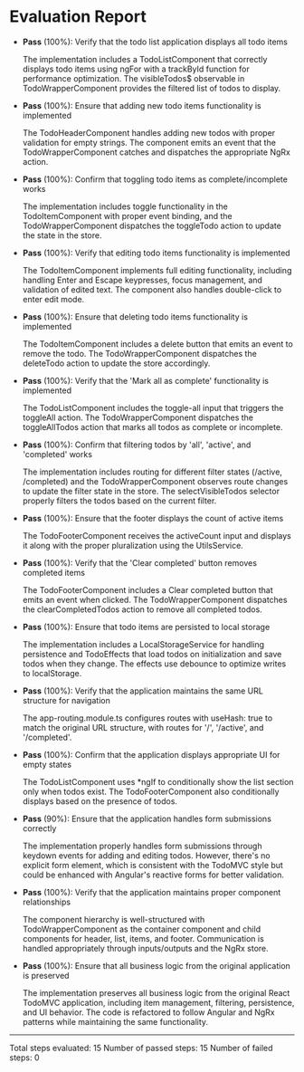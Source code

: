 # Evaluation Report

- **Pass** (100%): Verify that the todo list application displays all todo items

    The implementation includes a TodoListComponent that correctly displays todo items using ngFor with a trackById function for performance optimization. The visibleTodos$ observable in TodoWrapperComponent provides the filtered list of todos to display.

- **Pass** (100%): Ensure that adding new todo items functionality is implemented

    The TodoHeaderComponent handles adding new todos with proper validation for empty strings. The component emits an event that the TodoWrapperComponent catches and dispatches the appropriate NgRx action.

- **Pass** (100%): Confirm that toggling todo items as complete/incomplete works

    The implementation includes toggle functionality in the TodoItemComponent with proper event binding, and the TodoWrapperComponent dispatches the toggleTodo action to update the state in the store.

- **Pass** (100%): Verify that editing todo items functionality is implemented

    The TodoItemComponent implements full editing functionality, including handling Enter and Escape keypresses, focus management, and validation of edited text. The component also handles double-click to enter edit mode.

- **Pass** (100%): Ensure that deleting todo items functionality is implemented

    The TodoItemComponent includes a delete button that emits an event to remove the todo. The TodoWrapperComponent dispatches the deleteTodo action to update the store accordingly.

- **Pass** (100%): Verify that the 'Mark all as complete' functionality is implemented

    The TodoListComponent includes the toggle-all input that triggers the toggleAll action. The TodoWrapperComponent dispatches the toggleAllTodos action that marks all todos as complete or incomplete.

- **Pass** (100%): Confirm that filtering todos by 'all', 'active', and 'completed' works

    The implementation includes routing for different filter states (/active, /completed) and the TodoWrapperComponent observes route changes to update the filter state in the store. The selectVisibleTodos selector properly filters the todos based on the current filter.

- **Pass** (100%): Ensure that the footer displays the count of active items

    The TodoFooterComponent receives the activeCount input and displays it along with the proper pluralization using the UtilsService.

- **Pass** (100%): Verify that the 'Clear completed' button removes completed items

    The TodoFooterComponent includes a Clear completed button that emits an event when clicked. The TodoWrapperComponent dispatches the clearCompletedTodos action to remove all completed todos.

- **Pass** (100%): Ensure that todo items are persisted to local storage

    The implementation includes a LocalStorageService for handling persistence and TodoEffects that load todos on initialization and save todos when they change. The effects use debounce to optimize writes to localStorage.

- **Pass** (100%): Verify that the application maintains the same URL structure for navigation

    The app-routing.module.ts configures routes with useHash: true to match the original URL structure, with routes for '/', '/active', and '/completed'.

- **Pass** (100%): Confirm that the application displays appropriate UI for empty states

    The TodoListComponent uses *ngIf to conditionally show the list section only when todos exist. The TodoFooterComponent also conditionally displays based on the presence of todos.

- **Pass** (90%): Ensure that the application handles form submissions correctly

    The implementation properly handles form submissions through keydown events for adding and editing todos. However, there's no explicit form element, which is consistent with the TodoMVC style but could be enhanced with Angular's reactive forms for better validation.

- **Pass** (100%): Verify that the application maintains proper component relationships

    The component hierarchy is well-structured with TodoWrapperComponent as the container component and child components for header, list, items, and footer. Communication is handled appropriately through inputs/outputs and the NgRx store.

- **Pass** (100%): Ensure that all business logic from the original application is preserved

    The implementation preserves all business logic from the original React TodoMVC application, including item management, filtering, persistence, and UI behavior. The code is refactored to follow Angular and NgRx patterns while maintaining the same functionality.

---

Total steps evaluated: 15
Number of passed steps: 15
Number of failed steps: 0